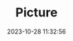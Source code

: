 ---
weight: 1
images:
- /images/edited/256.jpeg
title: Picture
date: 2023-10-28 11:32:56
tags: [luminar neo,work,24-70mm F2.8 DG DN | Art 019,ILCE-7M3,24.0,person]
---